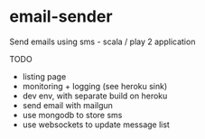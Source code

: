 email-sender
============

Send emails using sms - scala / play 2 application


TODO 
 - listing page
 - monitoring + logging (see heroku sink)
 - dev env, with separate build on heroku
 - send email with mailgun
 - use mongodb to store sms
 - use websockets to update message list
